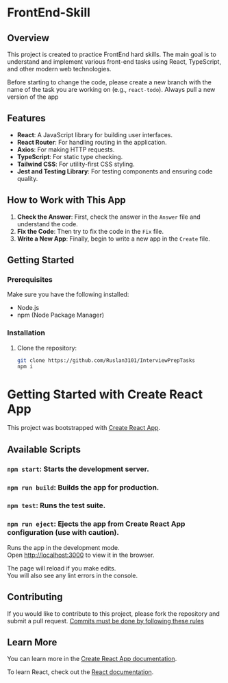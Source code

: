 # FrontEnd-Skill

## Overview

This project is created to practice FrontEnd hard skills. The main goal is to understand and implement various front-end tasks using React, TypeScript, and other modern web technologies.

Before starting to change the code, please create a new branch with the name of the task you are working on (e.g., `react-todo`).
Always pull a new version of the app

## Features

- **React**: A JavaScript library for building user interfaces.
- **React Router**: For handling routing in the application.
- **Axios**: For making HTTP requests.
- **TypeScript**: For static type checking.
- **Tailwind CSS**: For utility-first CSS styling.
- **Jest and Testing Library**: For testing components and ensuring code quality.


## How to Work with This App

1. **Check the Answer**: First, check the answer in the `Answer` file and understand the code.
2. **Fix the Code**: Then try to fix the code in the `Fix` file.
3. **Write a New App**: Finally, begin to write a new app in the `Create` file.

## Getting Started

### Prerequisites

Make sure you have the following installed:

- Node.js
- npm (Node Package Manager)

### Installation

1. Clone the repository:
   ```bash
   git clone https://github.com/Ruslan3101/InterviewPrepTasks
   npm i
   ```

# Getting Started with Create React App

This project was bootstrapped with [Create React App](https://github.com/facebook/create-react-app).

## Available Scripts

### `npm start`: Starts the development server.

### `npm run build`: Builds the app for production.

### `npm test`: Runs the test suite.

### `npm run eject`: Ejects the app from Create React App configuration (use with caution).

Runs the app in the development mode.\
Open [http://localhost:3000](http://localhost:3000) to view it in the browser.

The page will reload if you make edits.\
You will also see any lint errors in the console.

## Contributing

If you would like to contribute to this project, please fork the repository and submit a pull request.
[Commits must be done by following these rules](https://www.freecodecamp.org/news/how-to-write-better-git-commit-messages/)

## Learn More

You can learn more in the [Create React App documentation](https://facebook.github.io/create-react-app/docs/getting-started).

To learn React, check out the [React documentation](https://reactjs.org/).

